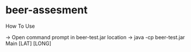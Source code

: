 # beer-assesment
How To Use

-> Open command prompt in beer-test.jar location
-> java -cp beer-test.jar Main [LAT] [LONG]